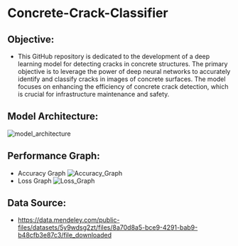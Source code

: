 # Concrete-Crack-Classifier
## Objective:
- This GitHub repository is dedicated to the development of a deep learning model for detecting cracks in concrete structures. The primary objective is to leverage the power of deep neural networks to accurately identify and classify cracks in images of concrete surfaces. The model focuses on enhancing the efficiency of concrete crack detection, which is crucial for infrastructure maintenance and safety.
## Model Architecture:
![model_architecture](https://github.com/Jimbotak12/Concrete-Crack-Classifier/assets/122562533/680cf0a3-cd6f-42b6-946c-e164c5a54e07)
## Performance Graph:
- Accuracy Graph 
![Accuracy_Graph](https://github.com/Jimbotak12/Concrete-Crack-Classifier/assets/122562533/608a553c-d5b8-4f7c-b12e-3703178042a8)
- Loss Graph
![Loss_Graph](https://github.com/Jimbotak12/Concrete-Crack-Classifier/assets/122562533/847b568b-5af4-4693-83a9-218d3e721183)
## Data Source:
- https://data.mendeley.com/public-files/datasets/5y9wdsg2zt/files/8a70d8a5-bce9-4291-bab9-b48cfb3e87c3/file_downloaded

